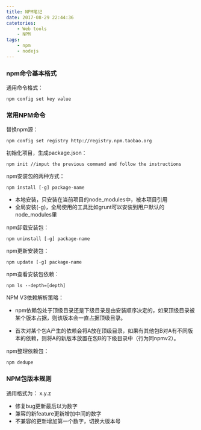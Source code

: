```yaml
---
title: NPM笔记
date: 2017-08-29 22:44:36
catetories:
    - Web tools
    - NPM
tags:
    - npm
    - nodejs
---
```


### npm命令基本格式

通用命令格式：

    npm config set key value

### 常用NPM命令

替换npm源：

    npm config set registry http://registry.npm.taobao.org

初始化项目，生成package.json：

    npm init //input the previous command and follow the instructions

npm安装包的两种方式：

    npm install [-g] package-name

* 本地安装，只安装在当前项目的node_modules中，被本项目引用
* 全局安装(-g)，全局使用的工具比如grunt可以安装到用户默认的node_modules里

npm卸载安装包：

    npm uninstall [-g] package-name

npm更新安装包：

    npm update [-g] package-name

npm查看安装包依赖：

    npm ls --depth=[depth]

NPM V3依赖解析策略：

* npm依赖包处于顶级目录还是下级目录是由安装顺序决定的，如果顶级目录被某个版本占据，则该版本会一直占据顶级目录。

* 首次对某个包A产生的依赖会将A放在顶级目录，如果有其他包B对A有不同版本的依赖，则将A的新版本放置在包B的下级目录中（行为同npmv2）。

npm整理依赖包：

    npm dedupe

### NPM包版本规则

通用格式为： x.y.z

* 修复bug更新最后以为数字
* 兼容的新feature更新增加中间的数字
* 不兼容的更新增加第一个数字，切换大版本号